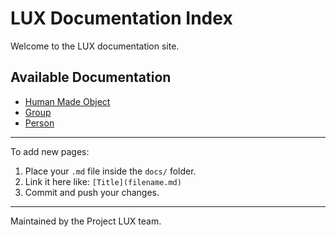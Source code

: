 # LUX Documentation Index

Welcome to the LUX documentation site.

## Available Documentation

* [Human Made Object](hmo.md)
* [Group](group.md)
* [Person](person.md)

---

To add new pages:

1. Place your `.md` file inside the `docs/` folder.
2. Link it here like: `[Title](filename.md)`
3. Commit and push your changes.

---

Maintained by the Project LUX team.
